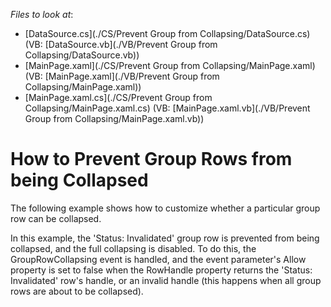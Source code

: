 <!-- default file list -->
*Files to look at*:

* [DataSource.cs](./CS/Prevent Group from Collapsing/DataSource.cs) (VB: [DataSource.vb](./VB/Prevent Group from Collapsing/DataSource.vb))
* [MainPage.xaml](./CS/Prevent Group from Collapsing/MainPage.xaml) (VB: [MainPage.xaml](./VB/Prevent Group from Collapsing/MainPage.xaml))
* [MainPage.xaml.cs](./CS/Prevent Group from Collapsing/MainPage.xaml.cs) (VB: [MainPage.xaml.vb](./VB/Prevent Group from Collapsing/MainPage.xaml.vb))
<!-- default file list end -->
# How to Prevent Group Rows from being Collapsed


<p>The following example shows how to customize whether a particular group row can be collapsed.</p><p>In this example, the 'Status: Invalidated' group row is prevented from being collapsed, and the full collapsing is disabled. To do this, the GroupRowCollapsing event is handled, and the event parameter's Allow property is set to false when the RowHandle property returns the 'Status: Invalidated' row's handle, or an invalid handle (this happens when all group rows are about to be collapsed).</p>

<br/>


